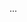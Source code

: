 <panel type="success" header="Can interpret advanced sequence diagrams :star::star::star::star:" expandable expanded no-close>

<panel type="success" header="Can interpret sequence diagrams with parallel paths :star::star::star::star:" expandable>
  <include src="../../book/uml/sequenceDiagrams/parallelPaths/full.md" />
  <panel header=":trophy: Evidence" expanded>

...

  </panel>
</panel>

</panel>
